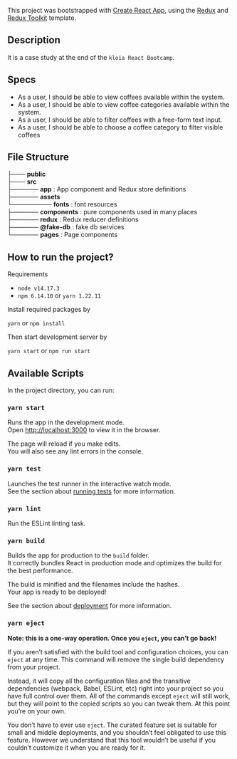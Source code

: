 This project was bootstrapped with [Create React App](https://github.com/facebook/create-react-app), using the [Redux](https://redux.js.org/) and [Redux Toolkit](https://redux-toolkit.js.org/) template.

## Description

It is a case study at the end of the `kloia React Bootcamp`.

## Specs

- As a user, I should be able to view coffees available within the system.
- As a user, I should be able to view coffee categories available within the
  system.
- As a user, I should be able to filter coffees with a free-form text input.
- As a user, I should be able to choose a coffee category to filter visible coffees

## File Structure

├─── **public**<br>
├─── **src**<br>
├────── **app** : App component and Redux store definitions<br>
├────── **assets**<br>
└───────── **fonts** : font resources<br>
├────── **components** : pure components used in many places<br>
├────── **redux** : Redux reducer definitions <br>
├────── **@fake-db** : fake db services<br>
└────── **pages** : Page components<br>

## How to run the project?

Requirements

- `node v14.17.3`
- `npm 6.14.10` or `yarn 1.22.11`

Install required packages by

`yarn` or `npm install`

Then start development server by

`yarn start` or `npm run start`

## Available Scripts

In the project directory, you can run:

### `yarn start`

Runs the app in the development mode.\
Open [http://localhost:3000](http://localhost:3000) to view it in the browser.

The page will reload if you make edits.\
You will also see any lint errors in the console.

### `yarn test`

Launches the test runner in the interactive watch mode.\
See the section about [running tests](https://facebook.github.io/create-react-app/docs/running-tests) for more information.

### `yarn lint`

Run the ESLint linting task.

### `yarn build`

Builds the app for production to the `build` folder.\
It correctly bundles React in production mode and optimizes the build for the best performance.

The build is minified and the filenames include the hashes.\
Your app is ready to be deployed!

See the section about [deployment](https://facebook.github.io/create-react-app/docs/deployment) for more information.

### `yarn eject`

**Note: this is a one-way operation. Once you `eject`, you can’t go back!**

If you aren’t satisfied with the build tool and configuration choices, you can `eject` at any time. This command will remove the single build dependency from your project.

Instead, it will copy all the configuration files and the transitive dependencies (webpack, Babel, ESLint, etc) right into your project so you have full control over them. All of the commands except `eject` will still work, but they will point to the copied scripts so you can tweak them. At this point you’re on your own.

You don’t have to ever use `eject`. The curated feature set is suitable for small and middle deployments, and you shouldn’t feel obligated to use this feature. However we understand that this tool wouldn’t be useful if you couldn’t customize it when you are ready for it.
